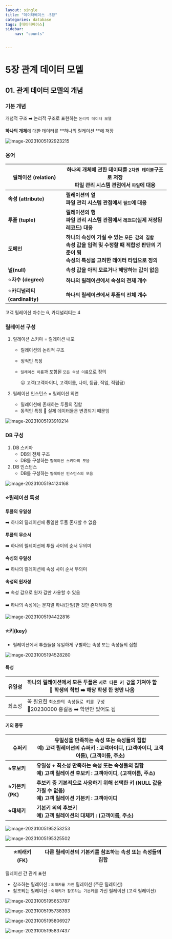 ```yaml
---
layout: single
title: "데이터베이스 -5장"
categories: database
tags: [데이터베이스]
sidebar:
    nav: "counts"


---
```




# 5장 관계 데이터 모델 
## 01. 관계 데이터 모델의 개념

### 기본 개념

개념적 구조 ➡️ 논리적 구조로 표현하는 `논리적 데이터 모델`

**하나의 개체**에 대한 데이터를 **하나의 릴레이션 **에 저장



![image-20231005192923215]({{site.url}}/images/2023-10-05-data5/image-20231005192923215.png)

### 용어

| 릴레이션 (relation)           | 하나의 개체에 관한 데이터를 `2차원 테이블`구조로 저장<br />파일 관리 시스템 관점에서 `파일`에 대응 |
| ----------------------------- | ------------------------------------------------------------ |
| **속성 (attribute)**          | **릴레이션의 열<br />파일 관리 시스템 관점에서 `필드`에 대응** |
| **투플 (tuple)**              | **릴레이션의 행<br />파일 관리 시스템 관점에서 `레코드`(실제 저장된 레코드) 대응** |
| **도메인**                    | **하나의 속성이 가질 수 있는 `모든 값의 집합`<br />속성 값을 입력 및 수정할 때 적합성 판단의 기준이 됨<br />속성의 특성을 고려한 데이터 타입으로 정의** |
| **널(null)**                  | **속성 값을 아직 모르거나 해당하는 값이 없음**               |
| ⭐**차수 (degree)**            | **하나의 릴레이션에서 속성의 전체 개수**                     |
| ⭐**카디널리티 (cardinality)** | **하나의 릴레이션에서 투플의 전체 개수**                     |

고객 릴레이션 차수는 6, 카디널리티는 4



### 릴레이션 구성

1. 릴레이션 스키마 = 릴레이션 내포

   - 릴레이션의 논리적 구조

   - 정적인 특징

   - `릴레이션 이름`과 포함된 `모든 속성 이름`으로 정의

     😮 고객(고객아이디, 고객이름, 나이, 등급, 직업, 적립금)

2. 릴레이션 인스턴스 = 릴레이션 외연
   - 릴레이션에 존재하는 투플의 집합
   - 동적인 특징 🚨 실제 데이터들은 변경되기 때문임

![image-20231005193910214]({{site.url}}/images/2023-10-05-data5/image-20231005193910214.png)



### DB 구성

1. DB 스키마
   - DB의 전체 구조
   - DB를 구성하는 `릴레이션 스키마의 모음`
2. DB 인스턴스
   - DB를 구성하는 `릴레이션 인스턴스의 모음`

![image-20231005194124168]({{site.url}}/images/2023-10-05-data5/image-20231005194124168.png)



### ⭐릴레이션 특성

**투플의 유일성**

➡️ 하나의 릴레이션에 동일한 투플 존재할 수 없음

**투플의 무순서**

➡️ 하나의 릴레이션에 투플 사이의 순서 무의미

**속성의 유일성**

➡️ 하나의 릴레이션에 속성 사이 순서 무의미

**속성의 원자성**

➡️ 속성 값으로 원자 값만 사용할 수 있음

➡️ 하나의 속성에는 문자열 하나(단일)한 것만 존재해야 함 

![image-20231005194422816]({{site.url}}/images/2023-10-05-data5/image-20231005194422816.png)



### ⭐키(key)

- 릴레이션에서 투플들을 유일하게 구별하는 속성 또는 속성들의 집합

![image-20231005194528280]({{site.url}}/images/2023-10-05-data5/image-20231005194528280.png)

#### 특성

| 유일성 | 하나의 릴레이션에서 모든 투플은 `서로 다른 키 값`을 가져야 함<br />🚨 학생의 학번 ➡️ 해당 학생 한 명만 나옴 |
| ------ | ------------------------------------------------------------ |
| 최소성 | 꼭 필요한 `최소한의 속성들로 키를 구성`<br />🚨20230000 홍길동 ➡️ 학번만 있어도 됨 |

#### 키의 종류

| 슈퍼키          | 유일성을 만족하는 속성 또는 속성들의 집합<br />예) 고객 릴레이션의 슈퍼키 : 고객아이디, (고객아이디, 고객이름), (고객이름, 주소) |
| --------------- | ------------------------------------------------------------ |
| **⭐후보키**     | **유일성 + 최소성 만족하는 속성 또는 속성들의 집합<br />예) 고객 릴레이션 후보키 : 고객아이디, (고객이름, 주소)** |
| **⭐기본키(PK)** | **후보키 중 기본적으로 사용하기 위해 선택한 키 (NULL 값을 가질 수 없음)<br />예) 고객 릴레이션 기본키 : 고객아이디** |
| **⭐대체키**     | **기본키 외의 후보키<br />예) 고객 릴레이션의 대체키 : (고객이름, 주소)** |

![image-20231005195253253]({{site.url}}/images/2023-10-05-data5/image-20231005195253253.png)

![image-20231005195325502]({{site.url}}/images/2023-10-05-data5/image-20231005195325502.png)

| ⭐외래키 (FK) | 다른 릴레이션의 기본키를 참조하는 속성 또는 속성들의 집합 |
| ------------ | --------------------------------------------------------- |

릴레이션 간 관계 표현

- 참조하는 릴레이션 : `외래키를 가진` 릴레이션 (주문 릴레이션)
- 참조되는 릴레이션 : `외래키가 참조하는 기본키`를 가진 릴레이션 (고객 릴레이션)

![image-20231005195653787]({{site.url}}/images/2023-10-05-data5/image-20231005195653787.png)

![image-20231005195738393]({{site.url}}/images/2023-10-05-data5/image-20231005195738393.png)

![image-20231005195806927]({{site.url}}/images/2023-10-05-data5/image-20231005195806927.png)

![image-20231005195837437]({{site.url}}/images/2023-10-05-data5/image-20231005195837437.png)
